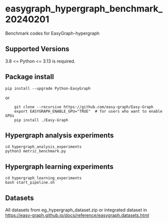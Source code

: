 # easygraph_hypergraph_benchmark_20240201
Benchmark codes for EasyGraph-hypergraph

## Supported Versions
3.8 <= Python <= 3.13 is required.

## Package install
```
pip install --upgrade Python-EasyGraph
```

or

```
    git clone --recursive https://github.com/easy-graph/Easy-Graph
    export EASYGRAPH_ENABLE_GPU="TRUE"  # for users who want to enable GPUs
    pip install ./Easy-Graph
```

## Hypergraph analysis experiments

```
cd hypergraph_analysis_experiments
python3 metric_benchmark.py
```


## Hypergraph learning experiments

```
cd hypergraph_learning_experiments
bash start_pipeline.sh
```


## Datasets
All datasets from eg_hypergraph_dataset.zip or integrated dataset in https://easy-graph.github.io/docs/reference/easygraph.datasets.html